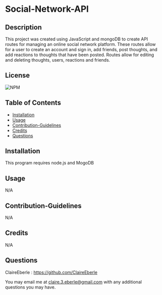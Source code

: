 # Social-Network-API



## Description
    
This project was created using JavaScript and mongoDB to create API routes for managing an online social network platform. These routes allow for a user to create an account and sign in, add friends, post thoughts, and add reactions to thoughts that have been posted. Routes allow for editing and deleting thoughts, users, reactions and friends.

## License
    
![NPM](https://img.shields.io/npm/l/inquirer)
    
## Table of Contents
   
- [Installation](#installation)
- [Usage](#usage)
- [Contribution-Guidelines](#contribution-guidelines)
- [Credits](#credits)
- [Questions](#questions)

    
## Installation
    
 This program requires node.js and MogoDB
    
 ## Usage
    
N/A

## Contribution-Guidelines

N/A

 ## Credits
    
N/A

## Questions
ClaireEberle : https://github.com/ClaireEberle

You may email me at claire.3.eberle@gmail.com with any additional questions you may have.
   
    